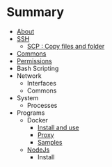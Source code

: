 # Summary

* [About](README.md)
* [SSH](ssh.md)
   * [SCP : Copy files and folder](scp__copy_files_and_folder.md)
* [Commons](commons.md)
* [Permissions](permissions.md)
* Bash Scripting
* Network
   * Interfaces
   * Commons
* System
   * Processes
* Programs
   * Docker
       * [Install and use](docker_install.md)
       * [Proxy](docker_proxy.md)
       * [Samples](prgms_docker_samples.md)
   * [NodeJs](node_js_npm.md)
       * Install

